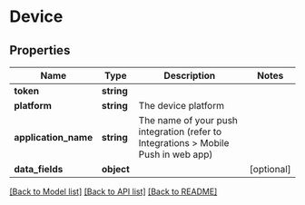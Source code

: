 # Device

## Properties
Name | Type | Description | Notes
------------ | ------------- | ------------- | -------------
**token** | **string** |  | 
**platform** | **string** | The device platform | 
**application_name** | **string** | The name of your push integration (refer to Integrations &gt; Mobile Push in web app) | 
**data_fields** | **object** |  | [optional] 

[[Back to Model list]](../../README.md#documentation-for-models) [[Back to API list]](../../README.md#documentation-for-api-endpoints) [[Back to README]](../../README.md)


